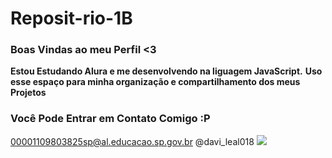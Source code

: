 # Reposit-rio-1B

### Boas Vindas ao meu Perfil <3

**Estou Estudando Alura e me desenvolvendo na liguagem JavaScript.**
**Uso esse espaço para minha organização e compartilhamento dos meus Projetos**

### Você Pode Entrar em Contato Comigo :P

00001109803825sp@al.educacao.sp.gov.br
@davi_leal018
![](https://i.giphy.com/media/v1.Y2lkPTc5MGI3NjExYjhpeTA5YnZmOHo4OTVvZmFhdDh3aDdyYThvMDdyZDJ2d3N2MzQ1NSZlcD12MV9pbnRlcm5hbF9naWZfYnlfaWQmY3Q9Zw/MDJ9IbxxvDUQM/giphy.gif)
